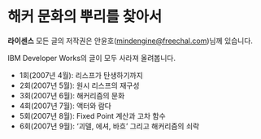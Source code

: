 # 해커 문화의 뿌리를 찾아서

**라이센스** 모든 글의 저작권은 안윤호(mindengine@freechal.com)님께 있습니다.

IBM Developer Works의 글이 모두 사라져 올려봅니다.

* 1회(2007년 4월): 리스프가 탄생하기까지
* 2회(2007년 5월): 원시 리스프의 재구성
* 3회(2007년 6월): 해커리즘의 문화
* 4회(2007년 7월): 액터와 람다
* 5회(2007년 8월): Fixed Point 계산과 고차 함수
* 6회(2007년 9월): ‘괴델, 에셔, 바흐’ 그리고 해커리즘의 쇠락
